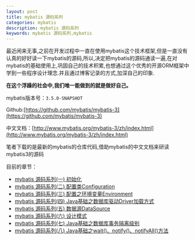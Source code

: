 ```yaml
---
layout: post
title: mybatis 源码系列
categories: mybatis
description: mybatis 源码系列
keywords: mybatis 源码系列,mybatis
---
```



最近闲来无事,之前在开发过程中一直在使用mybatis这个技术框架,但是一直没有认真的好好读一下mybatis的源码,所以,决定把mybatis的源码通读一遍,在对mybatis的基础使用上,巩固自己的技术积累,也想通过这个优秀的开源ORM框架中学到一些程序设计理念.并且通过博客记录的方式,加深自己的印象.

**在这个浮躁的社会中,我们唯一能做到的就是做好自己。**


mybatis版本号：`3.5.0-SNAPSHOT`

Github:[https://github.com/mybatis/mybatis-3](https://github.com/mybatis/mybatis-3)

中文文档：[http://www.mybatis.org/mybatis-3/zh/index.html](http://www.mybatis.org/mybatis-3/zh/index.html)



笔者下载的是最新的mybatis的仓库代码,借助mybatis的中文文档来研读mybatis3的源码

目前的章节：

- [mybatis 源码系列(一) 初始化](/2019/05/11/mybatis-1/)
- [mybatis 源码系列(二) 配置类Configuration](/2019/05/12/mybatis-2/)
- [mybatis 源码系列(三) 配置之环境变量Environment](/2019/05/13/mybatis-3/)
- [mybatis 源码系列(四) Java基础之数据库驱动Driver加载方式](/2019/05/14/mybatis-4/)
- [mybatis 源码系列(五) 数据源DataSource](/2019/05/16/mybatis-5/)
- [mybatis 源码系列(六) 设计模式](/2019/05/17/mybatis-6/)
- [mybatis 源码系列(七) Java基础之数据库事务隔离级别](/2019/05/18/mybatis-7/)
- [mybatis 源码系列(八) Java基础之wait()、notify()、notifyAll()方法](/2019/05/19/mybatis-8/)